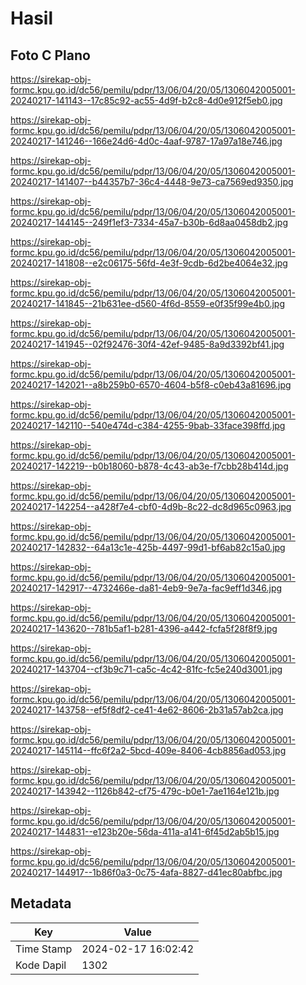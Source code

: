 # Hasil

## Foto C Plano

https://sirekap-obj-formc.kpu.go.id/dc56/pemilu/pdpr/13/06/04/20/05/1306042005001-20240217-141143--17c85c92-ac55-4d9f-b2c8-4d0e912f5eb0.jpg

https://sirekap-obj-formc.kpu.go.id/dc56/pemilu/pdpr/13/06/04/20/05/1306042005001-20240217-141246--166e24d6-4d0c-4aaf-9787-17a97a18e746.jpg

https://sirekap-obj-formc.kpu.go.id/dc56/pemilu/pdpr/13/06/04/20/05/1306042005001-20240217-141407--b44357b7-36c4-4448-9e73-ca7569ed9350.jpg

https://sirekap-obj-formc.kpu.go.id/dc56/pemilu/pdpr/13/06/04/20/05/1306042005001-20240217-144145--249f1ef3-7334-45a7-b30b-6d8aa0458db2.jpg

https://sirekap-obj-formc.kpu.go.id/dc56/pemilu/pdpr/13/06/04/20/05/1306042005001-20240217-141808--e2c06175-56fd-4e3f-9cdb-6d2be4064e32.jpg

https://sirekap-obj-formc.kpu.go.id/dc56/pemilu/pdpr/13/06/04/20/05/1306042005001-20240217-141845--21b631ee-d560-4f6d-8559-e0f35f99e4b0.jpg

https://sirekap-obj-formc.kpu.go.id/dc56/pemilu/pdpr/13/06/04/20/05/1306042005001-20240217-141945--02f92476-30f4-42ef-9485-8a9d3392bf41.jpg

https://sirekap-obj-formc.kpu.go.id/dc56/pemilu/pdpr/13/06/04/20/05/1306042005001-20240217-142021--a8b259b0-6570-4604-b5f8-c0eb43a81696.jpg

https://sirekap-obj-formc.kpu.go.id/dc56/pemilu/pdpr/13/06/04/20/05/1306042005001-20240217-142110--540e474d-c384-4255-9bab-33face398ffd.jpg

https://sirekap-obj-formc.kpu.go.id/dc56/pemilu/pdpr/13/06/04/20/05/1306042005001-20240217-142219--b0b18060-b878-4c43-ab3e-f7cbb28b414d.jpg

https://sirekap-obj-formc.kpu.go.id/dc56/pemilu/pdpr/13/06/04/20/05/1306042005001-20240217-142254--a428f7e4-cbf0-4d9b-8c22-dc8d965c0963.jpg

https://sirekap-obj-formc.kpu.go.id/dc56/pemilu/pdpr/13/06/04/20/05/1306042005001-20240217-142832--64a13c1e-425b-4497-99d1-bf6ab82c15a0.jpg

https://sirekap-obj-formc.kpu.go.id/dc56/pemilu/pdpr/13/06/04/20/05/1306042005001-20240217-142917--4732466e-da81-4eb9-9e7a-fac9eff1d346.jpg

https://sirekap-obj-formc.kpu.go.id/dc56/pemilu/pdpr/13/06/04/20/05/1306042005001-20240217-143620--781b5af1-b281-4396-a442-fcfa5f28f8f9.jpg

https://sirekap-obj-formc.kpu.go.id/dc56/pemilu/pdpr/13/06/04/20/05/1306042005001-20240217-143704--cf3b9c71-ca5c-4c42-81fc-fc5e240d3001.jpg

https://sirekap-obj-formc.kpu.go.id/dc56/pemilu/pdpr/13/06/04/20/05/1306042005001-20240217-143758--ef5f8df2-ce41-4e62-8606-2b31a57ab2ca.jpg

https://sirekap-obj-formc.kpu.go.id/dc56/pemilu/pdpr/13/06/04/20/05/1306042005001-20240217-145114--ffc6f2a2-5bcd-409e-8406-4cb8856ad053.jpg

https://sirekap-obj-formc.kpu.go.id/dc56/pemilu/pdpr/13/06/04/20/05/1306042005001-20240217-143942--1126b842-cf75-479c-b0e1-7ae1164e121b.jpg

https://sirekap-obj-formc.kpu.go.id/dc56/pemilu/pdpr/13/06/04/20/05/1306042005001-20240217-144831--e123b20e-56da-411a-a141-6f45d2ab5b15.jpg

https://sirekap-obj-formc.kpu.go.id/dc56/pemilu/pdpr/13/06/04/20/05/1306042005001-20240217-144917--1b86f0a3-0c75-4afa-8827-d41ec80abfbc.jpg


## Metadata

| Key        | Value               |
| ---------- | ------------------- |
| Time Stamp | 2024-02-17 16:02:42 |
| Kode Dapil | 1302                |



